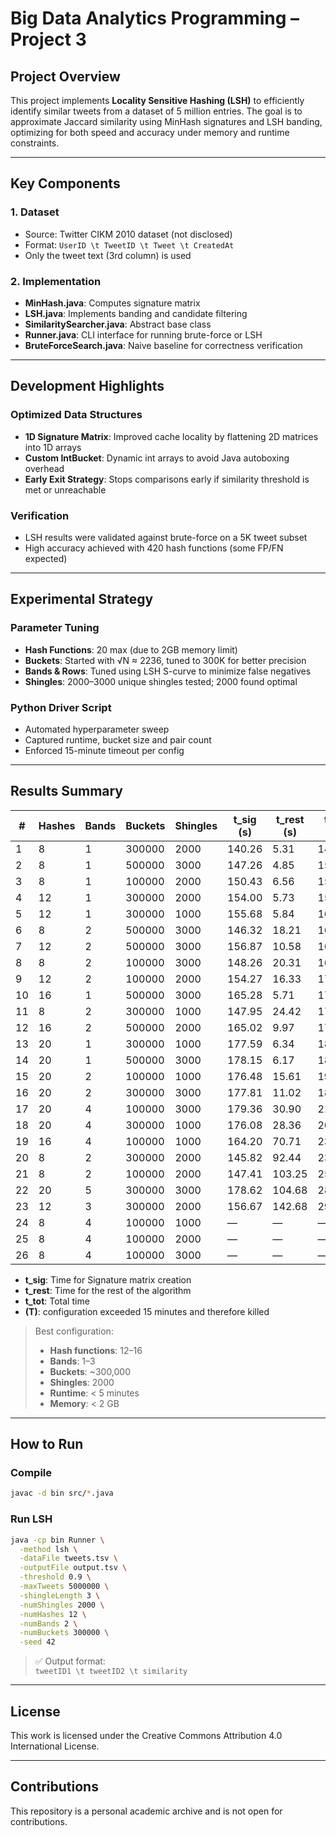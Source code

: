 # Big Data Analytics Programming – Project 3

## Project Overview

This project implements **Locality Sensitive Hashing (LSH)** to efficiently identify similar tweets from a dataset of 5 million entries. The goal is to approximate Jaccard similarity using MinHash signatures and LSH banding, optimizing for both speed and accuracy under memory and runtime constraints.

---

## Key Components

### 1. Dataset

- Source: Twitter CIKM 2010 dataset (not disclosed)
- Format: `UserID \t TweetID \t Tweet \t CreatedAt`
- Only the tweet text (3rd column) is used

### 2. Implementation

- **MinHash.java**: Computes signature matrix
- **LSH.java**: Implements banding and candidate filtering
- **SimilaritySearcher.java**: Abstract base class
- **Runner.java**: CLI interface for running brute-force or LSH
- **BruteForceSearch.java**: Naive baseline for correctness verification

---

## Development Highlights

### Optimized Data Structures

- **1D Signature Matrix**: Improved cache locality by flattening 2D matrices into 1D arrays
- **Custom IntBucket**: Dynamic int arrays to avoid Java autoboxing overhead
- **Early Exit Strategy**: Stops comparisons early if similarity threshold is met or unreachable

### Verification

- LSH results were validated against brute-force on a 5K tweet subset
- High accuracy achieved with 420 hash functions (some FP/FN expected)

---

## Experimental Strategy

### Parameter Tuning

- **Hash Functions**: 20 max (due to 2GB memory limit)
- **Buckets**: Started with √N ≈ 2236, tuned to 300K for better precision
- **Bands & Rows**: Tuned using LSH S-curve to minimize false negatives
- **Shingles**: 2000–3000 unique shingles tested; 2000 found optimal

### Python Driver Script

- Automated hyperparameter sweep
- Captured runtime, bucket size and pair count
- Enforced 15-minute timeout per config

---

## Results Summary

| #  | Hashes | Bands | Buckets | Shingles | t_sig (s) | t_rest (s) | t_tot (s) | Pairs     |
|----|--------|--------|---------|----------|-----------|------------|-----------|-----------|
| 1  | 8      | 1      | 300000  | 2000     | 140.26    | 5.31       | 145.57    |  2918728   |
| 2  | 8      | 1      | 500000  | 3000     | 147.26    | 4.85       | 152.11    | 2837893   |
| 3  | 8      | 1      | 100000  | 2000     | 150.43    | 6.56       | 156.99    | 2918728   |
| 4  | 12     | 1      | 300000  | 2000     | 154.00    | 5.73       | 159.72    |  2559372   |
| 5  | 12     | 1      | 300000  | 1000     | 155.68    | 5.84       | 161.51    |2519239   |
| 6  | 8      | 2      | 500000  | 3000     | 146.32    | 18.21      | 164.53    | 2837893   |
| 7  | 12     | 2      | 500000  | 3000     | 156.87    | 10.58      | 167.46    | 3464715   |
| 8  | 8      | 2      | 100000  | 3000     | 148.26    | 20.31      | 168.57    | 2837893   |
| 9  | 12     | 2      | 100000  | 2000     | 154.27    | 16.33      | 170.59    |3494542   |
| 10 | 16     | 1      | 500000  | 3000     | 165.28    | 5.71       | 170.99    | 2436582   |
| 11 | 8      | 2      | 300000  | 1000     | 147.95    | 24.42      | 172.36    |2900101   |
| 12 | 16     | 2      | 500000  | 2000     | 165.02    | 9.97       | 174.99    | 2909917   |
| 13 | 20     | 1      | 300000  | 1000     | 177.59    | 6.34       | 183.93    | 2327880   |
| 14 | 20     | 1      | 500000  | 3000     | 178.15    | 6.17       | 184.32    | 2342210   |
| 15 | 20     | 2      | 100000  | 1000     | 176.48    | 15.61      | 192.08    | 2832343   |
| 16 | 20     | 2      | 300000  | 3000     | 177.81    | 11.02      | 188.83    | 2827430   |
| 17 | 20     | 4      | 100000  | 3000     | 179.36    | 30.90      | 210.26    | 3044182   |
| 18 | 20     | 4      | 300000  | 1000     | 176.08    | 28.36      | 204.44    | 3047325   |
| 19 | 16     | 4      | 100000  | 1000     | 164.20    | 70.71      | 234.90    | 2856288   |
| 20 | 8      | 2      | 300000  | 2000     | 145.82    | 92.44      | 238.27    | 2918728   |
| 21 | 8      | 2      | 100000  | 2000     | 147.41    | 103.25     | 250.66    | 2918728   |
| 22 | 20     | 5      | 300000  | 3000     | 178.62    | 104.68     | 283.30    |3044182   |
| 23 | 12     | 3      | 300000  | 2000     | 156.67    | 142.68     | 299.35    |3494542   |
| 24 | 8      | 4      | 100000  | 1000     | —         | —          | —         | — (T)     |
| 25 | 8      | 4      | 100000  | 2000     | —         | —          | —         | — (T)     |
| 26 | 8      | 4      | 100000  | 3000     | —         | —          | —         | — (T)     |

- **t_sig**: Time for Signature matrix creation
- **t_rest**: Time for the rest of the algorithm 
- **t_tot**: Total time
- **(T)**: configuration exceeded 15 minutes and therefore killed 


> Best configuration:  
> - **Hash functions**: 12–16  
> - **Bands**: 1–3  
> - **Buckets**: ~300,000  
> - **Shingles**: 2000  
> - **Runtime**: < 5 minutes  
> - **Memory**: < 2 GB

---

## How to Run

### Compile

```bash
javac -d bin src/*.java
```

### Run LSH

```bash
java -cp bin Runner \
  -method lsh \
  -dataFile tweets.tsv \
  -outputFile output.tsv \
  -threshold 0.9 \
  -maxTweets 5000000 \
  -shingleLength 3 \
  -numShingles 2000 \
  -numHashes 12 \
  -numBands 2 \
  -numBuckets 300000 \
  -seed 42
```

> ✅ Output format:  
> `tweetID1 \t tweetID2 \t similarity`

---

## License

This work is licensed under the Creative Commons Attribution 4.0 International License.

---

## Contributions

This repository is a personal academic archive and is not open for contributions.
